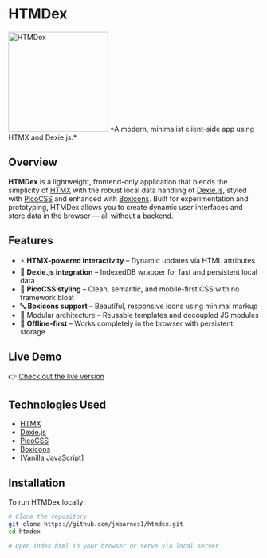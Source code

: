 # HTMDex

<img src="https://jmbarnes1.github.io/htmdex/icon.png" alt="HTMDex" width="200">
*A modern, minimalist client-side app using HTMX and Dexie.js.*

## Overview

**HTMDex** is a lightweight, frontend-only application that blends the simplicity of [HTMX](https://htmx.org/) with the robust local data handling of [Dexie.js](https://dexie.org/), styled with [PicoCSS](https://picocss.com/) and enhanced with [Boxicons](https://boxicons.com/). Built for experimentation and prototyping, HTMDex allows you to create dynamic user interfaces and store data in the browser — all without a backend.

## Features

- ⚡ **HTMX-powered interactivity** – Dynamic updates via HTML attributes
- 💾 **Dexie.js integration** – IndexedDB wrapper for fast and persistent local data
- 🎨 **PicoCSS styling** – Clean, semantic, and mobile-first CSS with no framework bloat
- 🔤 **Boxicons support** – Beautiful, responsive icons using minimal markup
- 🧩 Modular architecture – Reusable templates and decoupled JS modules
- 📴 **Offline-first** – Works completely in the browser with persistent storage

## Live Demo

👉 [Check out the live version](https://jmbarnes1.github.io/htmdex/)

## Technologies Used

- [HTMX](https://htmx.org/)
- [Dexie.js](https://dexie.org/)
- [PicoCSS](https://picocss.com/)
- [Boxicons](https://boxicons.com/)
- [Vanilla JavaScript]

## Installation

To run HTMDex locally:

```bash
# Clone the repository
git clone https://github.com/jmbarnes1/htmdex.git
cd htmdex

# Open index.html in your browser or serve via local server



